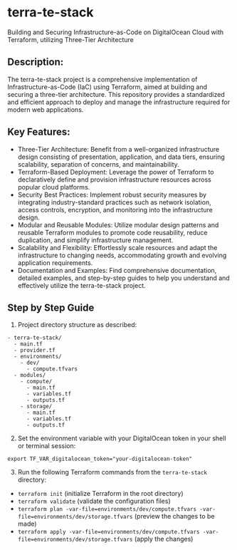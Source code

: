 # terra-te-stack
Building and Securing Infrastructure-as-Code on DigitalOcean Cloud with Terraform, utilizing Three-Tier Architecture

## Description: 
The terra-te-stack project is a comprehensive implementation of Infrastructure-as-Code (IaC) using Terraform, aimed at building and securing a three-tier architecture. This repository provides a standardized and efficient approach to deploy and manage the infrastructure required for modern web applications.

## Key Features:
- Three-Tier Architecture: Benefit from a well-organized infrastructure design consisting of presentation, application, and data tiers, ensuring scalability, separation of concerns, and maintainability.
- Terraform-Based Deployment: Leverage the power of Terraform to declaratively define and provision infrastructure resources across popular cloud platforms.
- Security Best Practices: Implement robust security measures by integrating industry-standard practices such as network isolation, access controls, encryption, and monitoring into the infrastructure design.
- Modular and Reusable Modules: Utilize modular design patterns and reusable Terraform modules to promote code reusability, reduce duplication, and simplify infrastructure management.
- Scalability and Flexibility: Effortlessly scale resources and adapt the infrastructure to changing needs, accommodating growth and evolving application requirements.
- Documentation and Examples: Find comprehensive documentation, detailed examples, and step-by-step guides to help you understand and effectively utilize the terra-te-stack project.

## Step by Step Guide 

1. Project directory structure as described:

```
- terra-te-stack/
  - main.tf
  - provider.tf
  - environments/
    - dev/
      - compute.tfvars
  - modules/
    - compute/
      - main.tf
      - variables.tf
      - outputs.tf
    - storage/
      - main.tf
      - variables.tf
      - outputs.tf
```

2. Set the environment variable with your DigitalOcean token in your shell or terminal session:

```shell
export TF_VAR_digitalocean_token="your-digitalocean-token"
```

3. Run the following Terraform commands from the `terra-te-stack` directory:

- `terraform init` (initialize Terraform in the root directory)
- `terraform validate` (validate the configuration files)
- `terraform plan -var-file=environments/dev/compute.tfvars -var-file=environments/dev/storage.tfvars` (preview the changes to be made)
- `terraform apply -var-file=environments/dev/compute.tfvars -var-file=environments/dev/storage.tfvars` (apply the changes)
